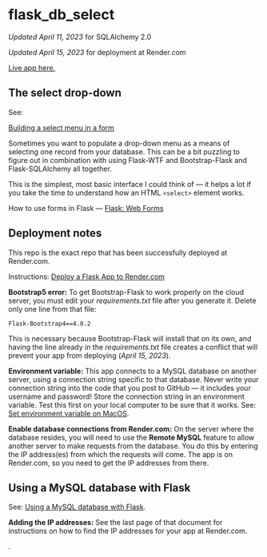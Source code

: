 # flask_db_select

*Updated April 11, 2023* for SQLAlchemy 2.0

*Updated April 15, 2023* for deployment at Render.com

[Live app here.](https://flask-sockmarket.onrender.com/)

## The select drop-down

See:

[Building a select menu in a form](https://bit.ly/mm-flask-select)

Sometimes you want to populate a drop-down menu as a means of selecting one record from your database. This can be a bit puzzling to figure out in combination with using Flask-WTF and Bootstrap-Flask and Flask-SQLAlchemy all together.

This is the simplest, most basic interface I could think of &mdash; it helps a lot if you take the time to understand how an HTML `<select>` element works.

How to use forms in Flask — [Flask: Web Forms](https://python-adv-web-apps.readthedocs.io/en/latest/flask_forms.html)

## Deployment notes

This repo is the exact repo that has been successfully deployed at Render.com.

Instructions: [Deploy a Flask App to Render.com](https://bit.ly/mm-render-flask)

**Bootstrap5 error:** To get Bootstrap-Flask to work properly on the cloud server, you must edit your *requirements.txt* file after you generate it. Delete only one line from that file:

`Flask-Bootstrap4==4.0.2`

This is necessary because Bootstrap-Flask will install that on its own, and having the line already in the *requirements.txt* file creates a conflict that will prevent your app from deploying (*April 15, 2023*).

**Environment variable:** This app connects to a MySQL database on another server, using a connection string specific to that database. Never write your connection string into the code that you post to GitHub — it includes your username and password! Store the connection string in an environment variable. Test this first on your local computer to be sure that it works. See: [Set environment variable on MacOS](https://bit.ly/mm-env-variable).

**Enable database connections from Render.com:** On the server where the database resides, you will need to use the **Remote MySQL** feature to allow another server to make requests from the database. You do this by entering the IP address(es) from which the requests will come. The app is on Render.com, so you need to get the IP addresses from there.

## Using a MySQL database with Flask

See: [Using a MySQL database with Flask](http://bit.ly/mm-remote-mysql ).

**Adding the IP addresses:** See the last page of that document for instructions on how to find the IP addresses for your app at Render.com. 

.
